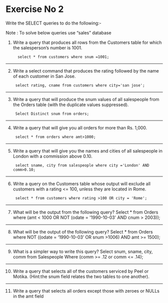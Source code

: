 
# Exercise No 2

Write the SELECT queries to do the following:-

Note : To solve below queries use “sales” database

1. Write a query that produces all rows from the Customers table for which the salesperson’s number is 1001.

         select * from customers where snum =1001;

----------------------------------------------------
2. Write a select command that produces the rating followed by the name of each customer in San Jose.

        select rating, cname from customers where city='san jose';

----------------------------------------------------
3. Write a query that will produce the snum values of all salespeople from the Orders table (with the duplicate values suppressed).

        Select Distinct snum from orders;

----------------------------------------------------
4. Write a query that will give you all orders for more than Rs. 1,000.

        select * from orders where amt>1000;

----------------------------------------------------
5. Write a query that will give you the names and cities of all salespeople in London with a commission above 0.10.

        select sname, city from salespeople where city ='London' AND comm>0.10;

----------------------------------------------------
6. Write a query on the Customers table whose output will exclude all customers with a rating <= 100, unless they are located in Rome.
 
        select * from customers where rating >100 OR city = 'Rome';

----------------------------------------------------
7. What will be the output from the following query?
Select * from Orders where (amt < 1000 OR NOT (odate = '1990-10-03' AND cnum > 2003));

----------------------------------------------------
8. What will be the output of the following query?
Select * from Orders where NOT ((odate = ‘1990-10-03’ OR snum >1006) AND amt >= 1500);

----------------------------------------------------
9. What is a simpler way to write this query?
Select snum, sname, city, comm from Salespeople Where (comm >= .12 or comm <= .14);

----------------------------------------------------
10. Write a query that selects all of the customers serviced by Peel or Motika. (Hint:the snum field relates the two tables to one another).

----------------------------------------------------
11. Write a query that selects all orders except those with zeroes or NULLs in the amt field